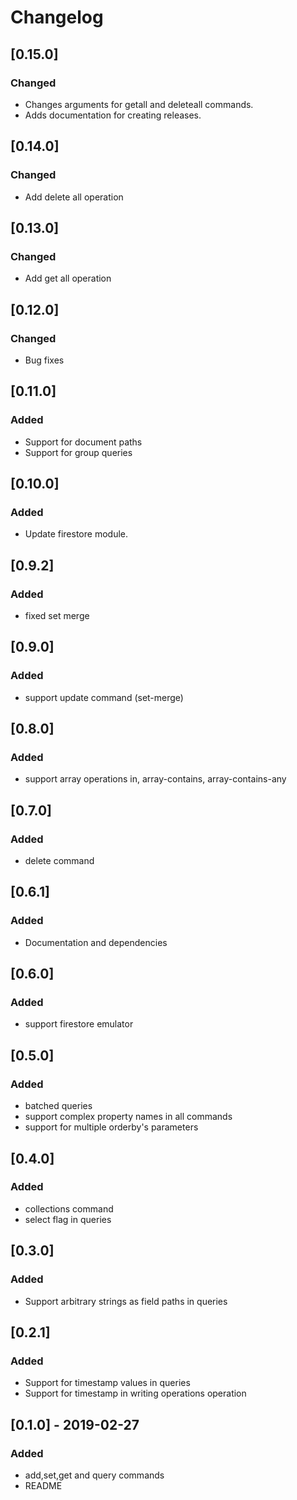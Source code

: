 # Changelog

## [0.15.0]
### Changed
- Changes arguments for getall and deleteall commands.
- Adds documentation for creating releases.

## [0.14.0]
### Changed
- Add delete all operation


## [0.13.0]
### Changed
- Add get all operation

## [0.12.0]
### Changed
- Bug fixes

## [0.11.0]
### Added
- Support for document paths
- Support for group queries

## [0.10.0]
### Added
- Update firestore module.

## [0.9.2]
### Added
- fixed set merge

## [0.9.0]
### Added
- support update command (set-merge)


## [0.8.0]
### Added
- support array operations in, array-contains, array-contains-any

## [0.7.0]
### Added
- delete command

## [0.6.1]
### Added
- Documentation and dependencies

## [0.6.0]
### Added
- support firestore emulator

## [0.5.0]
### Added
- batched queries
- support complex property names in all commands
- support for multiple orderby's parameters 

## [0.4.0]
### Added
- collections command
- select flag in queries

## [0.3.0]
### Added
- Support arbitrary strings as field paths in queries

## [0.2.1]
### Added
- Support for timestamp values in queries
- Support for timestamp in writing operations operation

## [0.1.0] - 2019-02-27
### Added
- add,set,get and query commands
- README


